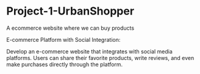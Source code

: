 # Project-1-UrbanShopper
A ecommerce website where we can buy products


E-commerce Platform with Social Integration:

Develop an e-commerce website that integrates with social media platforms. Users can share their favorite products, write reviews, and even make purchases directly through the platform.
